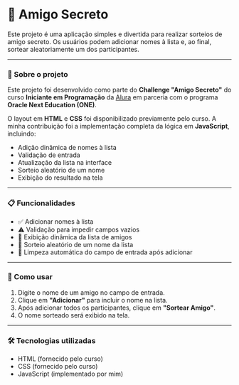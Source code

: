 # 🎁 Amigo Secreto

Este projeto é uma aplicação simples e divertida para realizar sorteios de amigo secreto. Os usuários podem adicionar nomes à lista e, ao final, sortear aleatoriamente um dos participantes.

---

### 🧠 Sobre o projeto

Este projeto foi desenvolvido como parte do **Challenge "Amigo Secreto"** do curso **Iniciante em Programação** da [Alura](https://www.alura.com.br/) em parceria com o programa **Oracle Next Education (ONE)**.

O layout em **HTML** e **CSS** foi disponibilizado previamente pelo curso. A minha contribuição foi a implementação completa da lógica em **JavaScript**, incluindo:

- Adição dinâmica de nomes à lista
- Validação de entrada
- Atualização da lista na interface
- Sorteio aleatório de um nome
- Exibição do resultado na tela

---

### 📋 Funcionalidades

- ✅ Adicionar nomes à lista
- ⚠️ Validação para impedir campos vazios
- 📃 Exibição dinâmica da lista de amigos
- 🎲 Sorteio aleatório de um nome da lista
- 🧼 Limpeza automática do campo de entrada após adicionar

---

### 🚀 Como usar

1. Digite o nome de um amigo no campo de entrada.
2. Clique em **"Adicionar"** para incluir o nome na lista.
3. Após adicionar todos os participantes, clique em **"Sortear Amigo"**.
4. O nome sorteado será exibido na tela.

---

### 🛠️ Tecnologias utilizadas

- HTML (fornecido pelo curso)
- CSS (fornecido pelo curso)
- JavaScript (implementado por mim)


